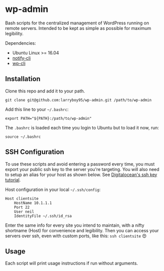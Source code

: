 # wp-admin
Bash scripts for the centralized management of WordPress running on remote servers.
Intended to be kept as simple as possible for maximum legibility.

Dependencies:
* Ubuntu Linux >= 16.04
* [notify-cli](https://gitlab.com/neilscudder/notify-cli)
* [wp-cli](https://github.com/wp-cli/wp-cli)

## Installation
Clone this repo and add it to your path.
```
git clone git@github.com:larryboy95/wp-admin.git /path/to/wp-admin
```

Add this line to your `~/.bashrc`:
```
export PATH="${PATH}:/path/to/wp-admin"
```

The `.bashrc` is loaded each time you login to Ubuntu but to load it now, run:
```
source ~/.bashrc
```

## SSH Configuration
To use these scripts and avoid entering a password every time, you must export your public ssh key to the server you're targeting.
You will also need to setup an  alias for your host as shown below. See [Digitalocean's ssh key tutorial](https://www.digitalocean.com/community/tutorials/how-to-set-up-ssh-keys-on-ubuntu-1804).

Host configuration in your local `~/.ssh/config`:
```
Host clientsite
    HostName 10.1.1.1
    Port 22
    User neil
    IdentityFile ~/.ssh/id_rsa
```
Enter the same info for every site you intend to maintain, with a nifty shortname (Host) for convenience and legibility. Then you can access your servers over ssh, even with custom ports, like this: `ssh clientsite` 😍

## Usage
Each script will print usage instructions if run without arguments.  
